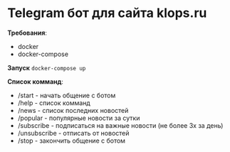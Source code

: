 # Telegram бот для сайта klops.ru

**Требования**:
* docker
* docker-compose

**Запуск**
`docker-compose up`


**Список комманд**:
*  /start - начать общение с ботом
*  /help - список комманд
*  /news - список последних новостей
*  /popular - популярные новости за сутки
*  /subscribe - подписаться на важные новости (не более 3х за день)
*  /unsubscribe - отписать от новостей
*  /stop - закончить общение с ботом
